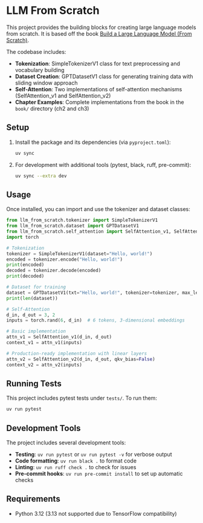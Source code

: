 # LLM From Scratch

This project provides the building blocks for creating large language models from scratch. It is based off the book [Build a Large Language Model (From Scratch)](https://www.manning.com/books/build-a-large-language-model-from-scratch).

The codebase includes:
- **Tokenization**: SimpleTokenizerV1 class for text preprocessing and vocabulary building
- **Dataset Creation**: GPTDatasetV1 class for generating training data with sliding window approach
- **Self-Attention**: Two implementations of self-attention mechanisms (SelfAttention_v1 and SelfAttention_v2)
- **Chapter Examples**: Complete implementations from the book in the `book/` directory (ch2 and ch3)

## Setup

1. Install the package and its dependencies (via `pyproject.toml`):

   ```bash
   uv sync
   ```

2. For development with additional tools (pytest, black, ruff, pre-commit):

   ```bash
   uv sync --extra dev
   ```

## Usage

Once installed, you can import and use the tokenizer and dataset classes:

```python
from llm_from_scratch.tokenizer import SimpleTokenizerV1
from llm_from_scratch.dataset import GPTDatasetV1
from llm_from_scratch.self_attention import SelfAttention_v1, SelfAttention_v2
import torch

# Tokenization
tokenizer = SimpleTokenizerV1(dataset="Hello, world!")
encoded = tokenizer.encode("Hello, world!")
print(encoded)
decoded = tokenizer.decode(encoded)
print(decoded)

# Dataset for training
dataset = GPTDatasetV1(txt="Hello, world!", tokenizer=tokenizer, max_length=4, stride=1)
print(len(dataset))

# Self-Attention
d_in, d_out = 3, 2
inputs = torch.rand(6, d_in)  # 6 tokens, 3-dimensional embeddings

# Basic implementation
attn_v1 = SelfAttention_v1(d_in, d_out)
context_v1 = attn_v1(inputs)

# Production-ready implementation with linear layers
attn_v2 = SelfAttention_v2(d_in, d_out, qkv_bias=False)
context_v2 = attn_v2(inputs)
```

## Running Tests

This project includes pytest tests under `tests/`. To run them:

```bash
uv run pytest
```

## Development Tools

The project includes several development tools:

- **Testing**: `uv run pytest` or `uv run pytest -v` for verbose output
- **Code formatting**: `uv run black .` to format code
- **Linting**: `uv run ruff check .` to check for issues
- **Pre-commit hooks**: `uv run pre-commit install` to set up automatic checks

## Requirements

- Python 3.12 (3.13 not supported due to TensorFlow compatibility)

